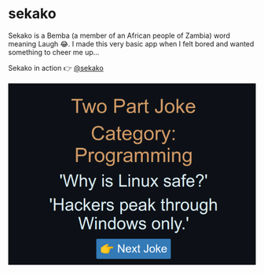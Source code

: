 # sekako

Sekako is a Bemba (a member of an African people of Zambia) word meaning Laugh 😂. I made this very basic app when I felt bored and wanted something to cheer me up...

Sekako in action 👉 [@sekako](https://sekako.up.railway.app/)
<br><br>
<img src="./public/images/joke.png" alt="joke-img">
